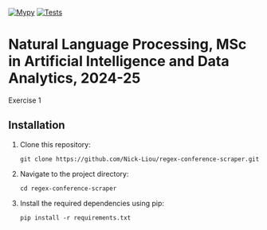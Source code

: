[![Mypy](https://github.com/Nick-Liou/regex-conference-scraper/actions/workflows/mypy.yml/badge.svg)](https://github.com/Nick-Liou/regex-conference-scraper/actions/workflows/mypy.yml)
[![Tests](https://github.com/Nick-Liou/regex-conference-scraper/actions/workflows/pytest.yml/badge.svg)](https://github.com/Nick-Liou/regex-conference-scraper/actions/workflows/pytest.yml)

# Natural Language Processing, MSc in Artificial Intelligence and Data Analytics, 2024-25
Exercise 1
 
 
 
 


## Installation

1. Clone this repository:   
    ```
    git clone https://github.com/Nick-Liou/regex-conference-scraper.git
    ```
2. Navigate to the project directory:   
    ```
    cd regex-conference-scraper
    ```
3. Install the required dependencies using pip:
    ```
    pip install -r requirements.txt
    ```


<!-- 
Use  "pipreqs . --mode no-pin --force" to auto generate the requirements 
note it may not work recursively  
-->

